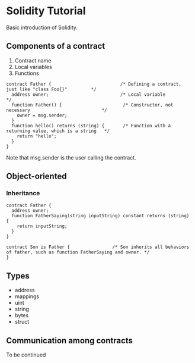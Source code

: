 # Solidity Tutorial #
Basic introduction of Solidity.

## Components of a contract ##
1. Contract name
2. Local variables
3. Functions

```solidity
contract Father {                          /* Defining a contract, just like "class Foo{}"         */
  address owner;                           /* Local variable                                       */
  function Father() {                       /* Constructor, not necessary                           */
    owner = msg.sender;
  }
  function hello() returns (string) {       /* Function with a returning value, which is a string   */
    return "hello";
  }
}
```

Note that msg.sender is the user calling the contract.

## Object-oriented ##
### Inheritance ###
```Solidity
contract Father {
  address owner;
  function FatherSaying(string inputString) constant returns (string) {
    return inputString;
  }
}

contract Son is Father {                /* Son inherits all behaviors of father, such as function FatherSaying and owner. */
}
```
## Types ##
* address
* mappings
* uint
* string
* bytes
* struct

## Communication among contracts ##
To be continued
